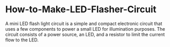# How-to-Make-LED-Flasher-Circuit
A mini LED flash light circuit is a simple and compact electronic circuit that uses a few components to power a small LED for illumination purposes. The circuit consists of a power source, an LED, and a resistor to limit the current flow to the LED.
